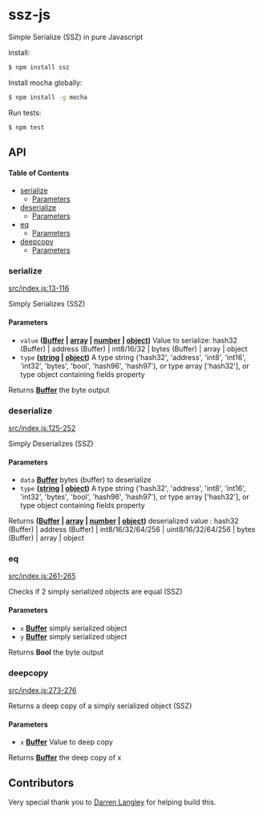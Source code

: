 # ssz-js

Simple Serialize (SSZ) in pure Javascript

Install:

```bash
$ npm install ssz
```

Install mocha globally:

```bash
$ npm install -g mocha
```

Run tests:

```bash
$ npm test
```

## API

<!-- Generated by documentation.js. Update this documentation by updating the source code. -->

#### Table of Contents

-   [serialize](#serialize)
    -   [Parameters](#parameters)
-   [deserialize](#deserialize)
    -   [Parameters](#parameters-1)
-   [eq](#eq)
    -   [Parameters](#parameters-2)
-   [deepcopy](#deepcopy)
    -   [Parameters](#parameters-3)

### serialize

[src/index.js:13-116](https://github.com/ChainSafeSystems/ssz-js/blob/b3c0bbd5a7e10a802af963829901b9375331afb0/src/index.js#L13-L116 "Source code on GitHub")

Simply Serializes (SSZ)

#### Parameters

-   `value` **([Buffer](https://nodejs.org/api/buffer.html) \| [array](https://developer.mozilla.org/docs/Web/JavaScript/Reference/Global_Objects/Array) \| [number](https://developer.mozilla.org/docs/Web/JavaScript/Reference/Global_Objects/Number) \| [object](https://developer.mozilla.org/docs/Web/JavaScript/Reference/Global_Objects/Object))** Value to serialize: hash32 (Buffer) | address (Buffer) | int8/16/32 | bytes (Buffer) | array | object
-   `type` **([string](https://developer.mozilla.org/docs/Web/JavaScript/Reference/Global_Objects/String) \| [object](https://developer.mozilla.org/docs/Web/JavaScript/Reference/Global_Objects/Object))** A type string ('hash32', 'address', 'int8', 'int16', 'int32', 'bytes', 'bool', 'hash96', 'hash97'), or type array ['hash32'], or type object containing fields property

Returns **[Buffer](https://nodejs.org/api/buffer.html)** the byte output

### deserialize

[src/index.js:125-252](https://github.com/ChainSafeSystems/ssz-js/blob/b3c0bbd5a7e10a802af963829901b9375331afb0/src/index.js#L125-L252 "Source code on GitHub")

Simply Deserializes (SSZ)

#### Parameters

-   `data` **[Buffer](https://nodejs.org/api/buffer.html)** bytes (buffer) to deserialize
-   `type` **([string](https://developer.mozilla.org/docs/Web/JavaScript/Reference/Global_Objects/String) \| [object](https://developer.mozilla.org/docs/Web/JavaScript/Reference/Global_Objects/Object))** A type string ('hash32', 'address', 'int8', 'int16', 'int32', 'bytes', 'bool', 'hash96', 'hash97'), or type array ['hash32'], or type object containing fields property

Returns **([Buffer](https://nodejs.org/api/buffer.html) \| [array](https://developer.mozilla.org/docs/Web/JavaScript/Reference/Global_Objects/Array) \| [number](https://developer.mozilla.org/docs/Web/JavaScript/Reference/Global_Objects/Number) \| [object](https://developer.mozilla.org/docs/Web/JavaScript/Reference/Global_Objects/Object))** deserialized value : hash32 (Buffer) | address (Buffer) | int8/16/32/64/256 | uint8/16/32/64/256 | bytes (Buffer) | array | object

### eq

[src/index.js:261-265](https://github.com/ChainSafeSystems/ssz-js/blob/b3c0bbd5a7e10a802af963829901b9375331afb0/src/index.js#L261-L265 "Source code on GitHub")

Checks if 2 simply serialized objects are equal (SSZ)

#### Parameters

-   `x` **[Buffer](https://nodejs.org/api/buffer.html)** simply serialized object
-   `y` **[Buffer](https://nodejs.org/api/buffer.html)** simply serialized object

Returns **Bool** the byte output

### deepcopy

[src/index.js:273-276](https://github.com/ChainSafeSystems/ssz-js/blob/b3c0bbd5a7e10a802af963829901b9375331afb0/src/index.js#L273-L276 "Source code on GitHub")

Returns a deep copy of a simply serialized object (SSZ)

#### Parameters

-   `x` **[Buffer](https://nodejs.org/api/buffer.html)** Value to deep copy

Returns **[Buffer](https://nodejs.org/api/buffer.html)** the deep copy of x

## Contributors

Very special thank you to [Darren Langley](https://github.com/darrenlangley) for helping build this.
